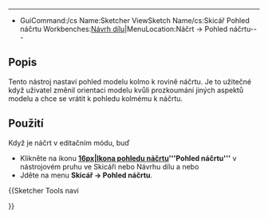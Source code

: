 ---
- GuiCommand:/cs   Name:Sketcher ViewSketch   Name/cs:Skicář Pohled náčrtu   Workbenches:[Návrh dílu](Sketcher_Workbench/cs___Skicář]],_[[PartDesign_Workbench/cs.md)|MenuLocation:Náčrt → Pohled náčrtu---


</div>

## Popis

Tento nástroj nastaví pohled modelu kolmo k rovině náčrtu. Je to užitečné když uživatel změnil orientaci modelu kvůli prozkoumání jiných aspektů modelu a chce se vrátit k pohledu kolmému k náčrtu.


<div class="mw-translate-fuzzy">

## Použití


</div>


<div class="mw-translate-fuzzy">

Když je náčrt v editačním módu, buď

-   Klikněte na ikonu **[16px|Ikona pohledu náčrtu](File:Sketcher_ViewSketch.png.md)'''Pohled náčrtu'''** v nástrojovém pruhu ve Skicáři nebo Návrhu dílu a nebo
-   Jděte na menu **Skicář → Pohled náčrtu**.


</div>





{{Sketcher Tools navi

}}  
